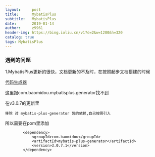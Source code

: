 ```yaml
---
layout:     post
title:      MybatisPlus
subtitle:   MybatisPlus
date:       2019-01-14
author:     z9961
header-img: https://bing.ioliu.cn/v1?d=2&w=1280&h=320
catalog: true
tags: MybatisPlus
---
```






### 遇到的问题

1.MybatisPlus更新的很快，文档更新的不及时，在按照起步文档搭建的时候

[代码生成器](https://mp.baomidou.com/guide/generator.html#添加依赖) 

这里报com.baomidou.mybatisplus.generator找不到

在v3.0.7的更新里

```
移除 对 mybatis-plus-generator 包的依赖,自己按需引入
```



所以需要在pom里添加

```
        <dependency>
            <groupId>com.baomidou</groupId>
            <artifactId>mybatis-plus-generator</artifactId>
            <version>3.0.7.1</version>
        </dependency>
```


